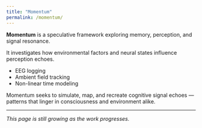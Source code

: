 ```yaml
---
title: "Momentum"
permalink: /momentum/
---
```


<p><strong>Momentum</strong> is a speculative framework exploring memory, perception, and signal resonance.</p>

<p>It investigates how environmental factors and neural states influence perception echoes.</p>

<ul>
  <li>EEG logging</li>
  <li>Ambient field tracking</li>
  <li>Non-linear time modeling</li>
</ul>

<p>Momentum seeks to simulate, map, and recreate cognitive signal echoes — patterns that linger in consciousness and environment alike.</p>

<hr>

<p><em>This page is still growing as the work progresses.</em></p>
